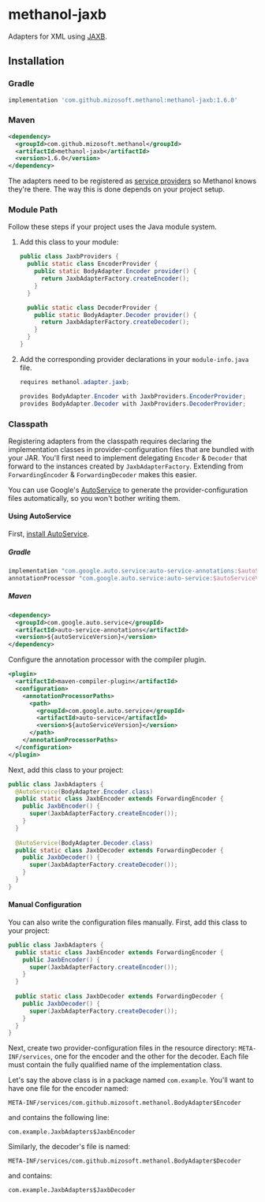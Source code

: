 # methanol-jaxb

Adapters for XML using [JAXB][jaxb].

## Installation

### Gradle

```gradle
implementation 'com.github.mizosoft.methanol:methanol-jaxb:1.6.0'
```

### Maven

```xml
<dependency>
  <groupId>com.github.mizosoft.methanol</groupId>
  <artifactId>methanol-jaxb</artifactId>
  <version>1.6.0</version>
</dependency>
```

The adapters need to be registered as [service providers][serviceloader_javadoc] so Methanol knows they're there.
The way this is done depends on your project setup.

### Module Path

Follow these steps if your project uses the Java module system.

1. Add this class to your module:

    ```java
    public class JaxbProviders {      
      public static class EncoderProvider {
        public static BodyAdapter.Encoder provider() {
          return JaxbAdapterFactory.createEncoder();
        }
      }
   
      public static class DecoderProvider {
        public static BodyAdapter.Decoder provider() {
          return JaxbAdapterFactory.createDecoder();
        }
      }
    }
    ```

2. Add the corresponding provider declarations in your `module-info.java` file.

    ```java
    requires methanol.adapter.jaxb;   
   
    provides BodyAdapter.Encoder with JaxbProviders.EncoderProvider;
    provides BodyAdapter.Decoder with JaxbProviders.DecoderProvider;
    ```

### Classpath

Registering adapters from the classpath requires declaring the implementation classes in provider-configuration
files that are bundled with your JAR. You'll first need to implement delegating `Encoder` & `Decoder`
that forward to the instances created by `JaxbAdapterFactory`. Extending from `ForwardingEncoder` &
`ForwardingDecoder` makes this easier.

You can use Google's [AutoService][autoservice] to generate the provider-configuration files automatically,
so you won't bother writing them.

#### Using AutoService

First, [install AutoService][autoservice_getting_started].

##### Gradle

```gradle
implementation "com.google.auto.service:auto-service-annotations:$autoServiceVersion"
annotationProcessor "com.google.auto.service:auto-service:$autoServiceVersion"
```

##### Maven

```xml
<dependency>
  <groupId>com.google.auto.service</groupId>
  <artifactId>auto-service-annotations</artifactId>
  <version>${autoServiceVersion}</version>
</dependency>
```

Configure the annotation processor with the compiler plugin.

```xml
<plugin>
  <artifactId>maven-compiler-plugin</artifactId>
  <configuration>
    <annotationProcessorPaths>
      <path>
        <groupId>com.google.auto.service</groupId>
        <artifactId>auto-service</artifactId>
        <version>${autoServiceVersion}</version>
      </path>
    </annotationProcessorPaths>
  </configuration>
</plugin>
```

Next, add this class to your project:

```java
public class JaxbAdapters {
  @AutoService(BodyAdapter.Encoder.class)
  public static class JaxbEncoder extends ForwardingEncoder {
    public JaxbEncoder() {
      super(JaxbAdapterFactory.createEncoder());
    }
  }
  
  @AutoService(BodyAdapter.Decoder.class)
  public static class JaxbDecoder extends ForwardingDecoder {
    public JaxbDecoder() {
      super(JaxbAdapterFactory.createDecoder());
    }
  }
}
```

#### Manual Configuration

You can also write the configuration files manually. First, add this class to your project:

```java
public class JaxbAdapters {
  public static class JaxbEncoder extends ForwardingEncoder {
    public JaxbEncoder() {
      super(JaxbAdapterFactory.createEncoder());
    }
  }
  
  public static class JaxbDecoder extends ForwardingDecoder {
    public JaxbDecoder() {
      super(JaxbAdapterFactory.createDecoder());
    }
  }
}
```

Next, create two provider-configuration files in the resource directory: `META-INF/services`,
one for the encoder and the other for the decoder. Each file must contain the fully qualified
name of the implementation class.

Let's say the above class is in a package named `com.example`. You'll want to have one file for the
encoder named:

```
META-INF/services/com.github.mizosoft.methanol.BodyAdapter$Encoder
```

and contains the following line:

```
com.example.JaxbAdapters$JaxbEncoder
```

Similarly, the decoder's file is named:

```
META-INF/services/com.github.mizosoft.methanol.BodyAdapter$Decoder
```

and contains:

```
com.example.JaxbAdapters$JaxbDecoder
```

[jaxb]: https://javaee.github.io/jaxb-v2/
[autoservice]: https://github.com/google/auto/tree/master/service
[autoservice_getting_started]: https://github.com/google/auto/tree/master/service#getting-started
[serviceloader_javadoc]: https://docs.oracle.com/en/java/javase/11/docs/api/java.base/java/util/ServiceLoader.html
